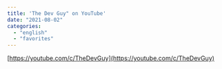```yaml
---
title: 'The Dev Guy" on YouTube'
date: "2021-08-02"
categories:
  - "english"
  - "favorites"
---
```


[https://youtube.com/c/TheDevGuy](https://youtube.com/c/TheDevGuy)

